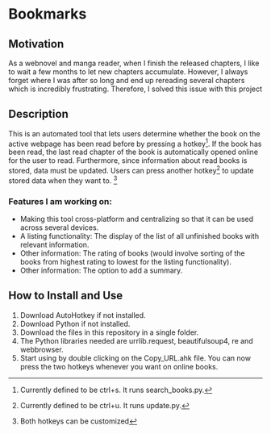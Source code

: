 # Bookmarks

## Motivation
As a webnovel and manga reader, when I finish the released chapters, I like to wait a few months to let new chapters
accumulate. However, I always forget where I was after so long and end up rereading several chapters which is 
incredibly frustrating. Therefore, I solved this issue with this project

## Description
This is an automated tool that lets users determine whether the book on the active webpage has been read before by 
pressing a hotkey[^1].
If the book has been read, the last read chapter of the book is automatically opened online for the user to read.
Furthermore, since information about read books is stored, data must be updated. Users can press another hotkey[^2]
to update stored data when they want to. [^note]

### Features I am working on:
* Making this tool cross-platform and centralizing so that it can be used across several devices.
* A listing functionality: The display of the list of all unfinished books with relevant information.
* Other information: The rating of books (would involve sorting of the books from highest rating to lowest for the listing functionality).
* Other information: The option to add a summary.

[^1]: Currently defined to be ctrl+s. It runs search_books.py.
[^2]: Currently defined to be ctrl+u. It runs update.py.
[^note]: Both hotkeys can be customized

## How to Install and Use
1. Download AutoHotkey if not installed.
2. Download Python if not installed.
3. Download the files in this repository in a single folder.
4. The Python libraries needed are urrlib.request, beautifulsoup4, re and webbrowser.
5. Start using by double clicking on the Copy_URL.ahk file. You can now press the two hotkeys whenever you want on online books.

